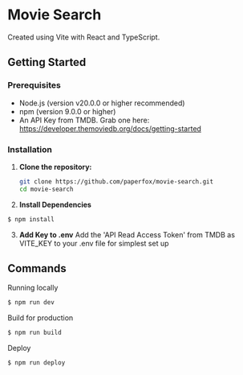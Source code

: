 # Movie Search

Created using Vite with React and TypeScript.

## Getting Started

### Prerequisites

- Node.js (version v20.0.0 or higher recommended)
- npm (version 9.0.0 or higher)
- An API Key from TMDB. Grab one here: https://developer.themoviedb.org/docs/getting-started

### Installation

1. **Clone the repository:**

   ```sh
   git clone https://github.com/paperfox/movie-search.git
   cd movie-search

   ```

2. **Install Dependencies**

```bash
$ npm install
```

3. **Add Key to .env**
   Add the 'API Read Access Token' from TMDB as VITE_KEY to your .env file for simplest set up

## Commands

Running locally

```bash
$ npm run dev
```

Build for production

```bash
$ npm run build
```

Deploy

```bash
$ npm run deploy
```
